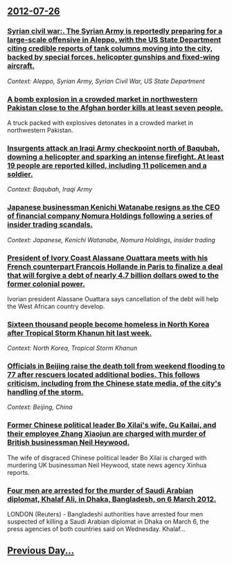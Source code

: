 ## [2012-07-26](/news/2012/07/26/index.md)

### [Syrian civil war:. The Syrian Army is reportedly preparing for a large-scale offensive in Aleppo, with the US State Department citing credible reports of tank columns moving into the city, backed by special forces, helicopter gunships and fixed-wing aircraft. ](/news/2012/07/26/syrian-civil-war-the-syrian-army-is-reportedly-preparing-for-a-large-scale-offensive-in-aleppo-with-the-us-state-department-citing-credib.md)
_Context: Aleppo, Syrian Army, Syrian Civil War, US State Department_

### [A bomb explosion in a crowded market in northwestern Pakistan close to the Afghan border kills at least seven people. ](/news/2012/07/26/a-bomb-explosion-in-a-crowded-market-in-northwestern-pakistan-close-to-the-afghan-border-kills-at-least-seven-people.md)
A truck packed with explosives detonates in a crowded market in northwestern Pakistan.

### [Insurgents attack an Iraqi Army checkpoint north of Baqubah, downing a helicopter and sparking an intense firefight. At least 19 people are reported killed, including 11 policemen and a soldier. ](/news/2012/07/26/insurgents-attack-an-iraqi-army-checkpoint-north-of-baqubah-downing-a-helicopter-and-sparking-an-intense-firefight-at-least-19-people-are.md)
_Context: Baqubah, Iraqi Army_

### [Japanese businessman Kenichi Watanabe resigns as the CEO of financial company Nomura Holdings following a series of insider trading scandals. ](/news/2012/07/26/japanese-businessman-kenichi-watanabe-resigns-as-the-ceo-of-financial-company-nomura-holdings-following-a-series-of-insider-trading-scandals.md)
_Context: Japanese, Kenichi Watanabe, Nomura Holdings, insider trading_

### [President of Ivory Coast Alassane Ouattara meets with his French counterpart Francois Hollande in Paris to finalize a deal that will forgive a debt of nearly 4.7 billion dollars owed to the former colonial power.](/news/2012/07/26/president-of-ivory-coast-alassane-ouattara-meets-with-his-french-counterpart-franassois-hollande-in-paris-to-finalize-a-deal-that-will-forgiv.md)
Ivorian president Alassane Ouattara says cancellation of the debt will help the West African country develop.

### [Sixteen thousand people become homeless in North Korea after Tropical Storm Khanun hit last week. ](/news/2012/07/26/sixteen-thousand-people-become-homeless-in-north-korea-after-tropical-storm-khanun-hit-last-week.md)
_Context: North Korea, Tropical Storm Khanun_

### [Officials in Beijing raise the death toll from weekend flooding to 77 after rescuers located additional bodies. This follows criticism, including from the Chinese state media, of the city's handling of the storm.](/news/2012/07/26/officials-in-beijing-raise-the-death-toll-from-weekend-flooding-to-77-after-rescuers-located-additional-bodies-this-follows-criticism-incl.md)
_Context: Beijing, China_

### [Former Chinese political leader Bo Xilai's wife, Gu Kailai, and their employee Zhang Xiaojun are charged with murder of British businessman Neil Heywood. ](/news/2012/07/26/former-chinese-political-leader-bo-xilai-s-wife-gu-kailai-and-their-employee-zhang-xiaojun-are-charged-with-murder-of-british-businessman.md)
The wife of disgraced Chinese political leader Bo Xilai is charged with murdering UK businessman Neil Heywood, state news agency Xinhua reports.

### [Four men are arrested for the murder of Saudi Arabian diplomat, Khalaf Ali, in Dhaka, Bangladesh, on 6 March 2012. ](/news/2012/07/26/four-men-are-arrested-for-the-murder-of-saudi-arabian-diplomat-khalaf-ali-in-dhaka-bangladesh-on-6-march-2012.md)
LONDON (Reuters) - Bangladeshi authorities have arrested four men suspected of killing a Saudi Arabian diplomat in Dhaka on March 6, the press agencies of both countries said on Wednesday. Khalaf...

## [Previous Day...](/news/2012/07/25/index.md)

